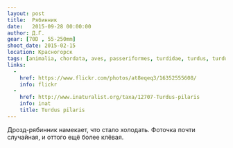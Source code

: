```yaml
---
layout: post
title:  Рябинник
date:   2015-09-28 00:00:00
author: Д.Г.
gear: [70D , 55-250mm]
shoot_date: 2015-02-15
location: Красногорск
tags: [animalia, chordata, aves, passeriformes, turdidae, turdus, turdus pilaris]
links:
  -
    href: https://www.flickr.com/photos/at8eqeq3/16352555608/
    info: flickr
  -
    href: http://www.inaturalist.org/taxa/12707-Turdus-pilaris
    info: inat
    title: Turdus pilaris
---
```


Дрозд-рябинник намекает, что стало холодать. Фоточка почти случайная, и оттого ещё более клёвая.
